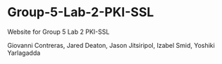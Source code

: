 # Group-5-Lab-2-PKI-SSL
Website for Group 5 Lab 2 PKI-SSL

Giovanni Contreras, Jared Deaton, Jason Jitsiripol, Izabel Smid, Yoshiki Yarlagadda

